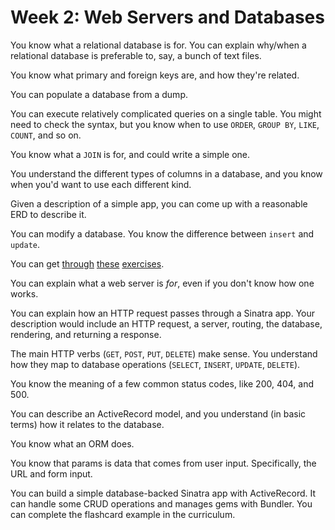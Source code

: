 # Week 2: Web Servers and Databases

You know what a relational database is for. You can explain why/when a
relational database is preferable to, say, a bunch of text files.

You know what primary and foreign keys are, and how they're related.

You can populate a database from a dump.

You can execute relatively complicated queries on a single table. You
might need to check the syntax, but you know when to use `ORDER`,
`GROUP BY`, `LIKE`, `COUNT`, and so on.

You know what a `JOIN` is for, and could write a simple one.

You understand the different types of columns in a database, and you
know when you'd want to use each different kind.

Given a description of a simple app, you can come up with a reasonable
ERD to describe it.

You can modify a database. You know the difference between `insert`
and `update`.

You can get
[through](https://github.com/thisismetis/curriculum/blob/master/resources/sql_problems_1.md)
[these](https://github.com/thisismetis/curriculum/blob/master/resources/sql_problems_2.md)
[exercises](http://pgexercises.com/gettingstarted.html).

You can explain what a web server is *for*, even if you don't know how
one works.

You can explain how an HTTP request passes through a Sinatra app. Your
description would include an HTTP request, a server, routing, the
database, rendering, and returning a response.

The main HTTP verbs (`GET`, `POST`, `PUT`, `DELETE`) make sense. You
understand how they map to database operations (`SELECT`, `INSERT`,
`UPDATE`, `DELETE`).

You know the meaning of a few common status codes, like 200, 404, and
500.

You can describe an ActiveRecord model, and you understand (in basic
terms) how it relates to the database.

You know what an ORM does.

You know that params is data that comes from user input. Specifically,
the URL and form input.

You can build a simple database-backed Sinatra app with
ActiveRecord. It can handle some CRUD operations and manages gems with
Bundler. You can complete the flashcard example in the curriculum.
